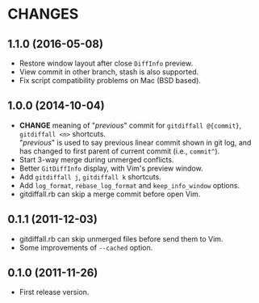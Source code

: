 CHANGES
=======

## 1.1.0 (2016-05-08)

* Restore window layout after close `DiffInfo` preview.
* View commit in other branch, stash is also supported.
* Fix script compatibility problems on Mac (BSD based).

## 1.0.0 (2014-10-04)

* **CHANGE** meaning of "_previous_" commit for `gitdiffall @{commit}`, `gitdiffall <n>` shortcuts.  
  "_previous_" is used to say previous linear commit shown in git log,
  and has changed to first parent of current commit (i.e., `commit^`).
* Start 3-way merge during unmerged conflicts.
* Better `GitDiffInfo` display, with Vim's preview window.
* Add `gitdiffall j`, `gitdiffall k` shortcuts.
* Add `log_format`, `rebase_log_format` and `keep_info_window` options.
* gitdiffall.rb can skip a merge commit before open Vim.

## 0.1.1 (2011-12-03)

* gitdiffall.rb can skip unmerged files before send them to Vim.
* Some improvements of `--cached` option.

## 0.1.0 (2011-11-26)

* First release version.
